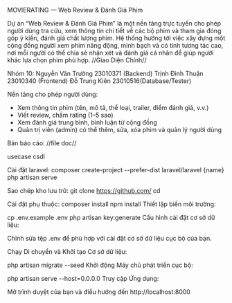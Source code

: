MOVIERATING — Web Review & Đánh Giá Phim

Dự án “Web Review & Đánh Giá Phim” là một nền tảng trực tuyến cho phép người dùng tra cứu, xem thông tin chi tiết về các bộ phim và tham gia đóng góp ý kiến, đánh giá chất lượng phim. Hệ thống hướng tới việc xây dựng một cộng đồng người xem phim năng động, minh bạch và có tính tương tác cao, nơi mỗi người có thể chia sẻ nhận xét và đánh giá cá nhân để giúp người khác lựa chọn phim phù hợp.
//Giao Diện Chính//

Nhóm 10:
Nguyễn Văn Trường	23010371 (Backend)
Trịnh Đình Thuận	23010340 (Frontend)
Đỗ Trung Kiên	23010516(Database/Tester)

Nền tảng cho phép người dùng:
- Xem thông tin phim (tên, mô tả, thể loại, trailer, điểm đánh giá, v.v.)
- Viết review, chấm rating (1–5 sao)
- Xem đánh giá trung bình, bình luận từ cộng đồng
- Quản trị viên (admin) có thể thêm, sửa, xóa phim và quản lý người dùng

Bản báo cáo: //file doc//

usecase
csdl

Cài đặt laravel:
composer create-project --prefer-dist laravel/laravel {name}
php artisan serve

Sao chép kho lưu trữ:
git clone https://github.com/
cd 

Cài đặt phụ thuộc:
composer install
npm install
Thiết lập biến môi trường:

cp .env.example .env
php artisan key:generate
Cấu hình cài đặt cơ sở dữ liệu:

Chỉnh sửa tệp .env để phù hợp với cài đặt cơ sở dữ liệu cục bộ của bạn.

Chạy Di chuyển và Khởi tạo Cơ sở dữ liệu:

php artisan migrate --seed
Khởi động Máy chủ phát triển cục bộ:

php artisan serve --host=0.0.0.0
Truy cập Ứng dụng:

Mở trình duyệt của bạn và điều hướng đến http://localhost:8000


